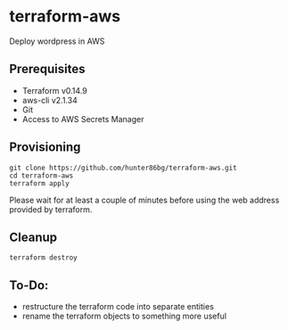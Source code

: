 # terraform-aws
Deploy wordpress in AWS


## Prerequisites
- Terraform v0.14.9
- aws-cli v2.1.34
- Git
- Access to AWS Secrets Manager

## Provisioning

```
git clone https://github.com/hunter86bg/terraform-aws.git
cd terraform-aws
terraform apply
```
Please wait for at least a couple of minutes before using the web address provided by terraform.

## Cleanup
```
terraform destroy
```

## To-Do:
- restructure the terraform code into separate entities
- rename the terraform objects to something more useful

